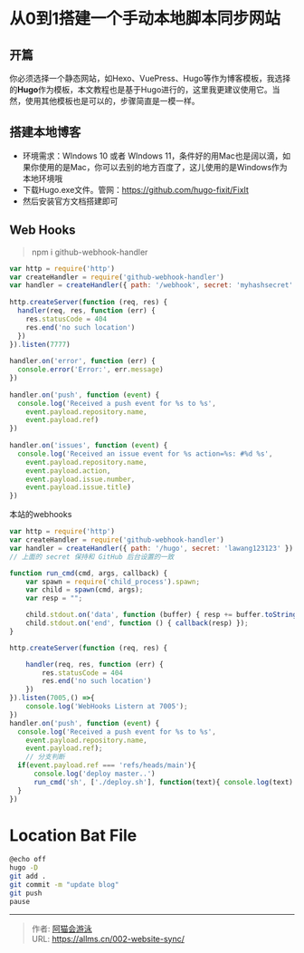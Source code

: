 # 从0到1搭建一个手动本地脚本同步网站


## 开篇

你必须选择一个静态网站，如Hexo、VuePress、Hugo等作为博客模板，我选择的**Hugo**作为模板，本文教程也是基于Hugo进行的，这里我更建议使用它。当然，使用其他模板也是可以的，步骤简直是一模一样。

## 搭建本地博客

- 环境需求：WIndows 10 或者 WIndows 11，条件好的用Mac也是阔以滴，如果你使用的是Mac，你可以去别的地方百度了，这儿使用的是Windows作为本地环境哦
- 下载Hugo.exe文件。管网：https://github.com/hugo-fixit/FixIt
- 然后安装官方文档搭建即可

## Web Hooks

>  npm i github-webhook-handler

```js
var http = require('http')
var createHandler = require('github-webhook-handler')
var handler = createHandler({ path: '/webhook', secret: 'myhashsecret' })
 
http.createServer(function (req, res) {
  handler(req, res, function (err) {
    res.statusCode = 404
    res.end('no such location')
  })
}).listen(7777)
 
handler.on('error', function (err) {
  console.error('Error:', err.message)
})
 
handler.on('push', function (event) {
  console.log('Received a push event for %s to %s',
    event.payload.repository.name,
    event.payload.ref)
})
 
handler.on('issues', function (event) {
  console.log('Received an issue event for %s action=%s: #%d %s',
    event.payload.repository.name,
    event.payload.action,
    event.payload.issue.number,
    event.payload.issue.title)
})
```

本站的webhooks

```js
var http = require('http')
var createHandler = require('github-webhook-handler')
var handler = createHandler({ path: '/hugo', secret: 'lawang123123' })
// 上面的 secret 保持和 GitHub 后台设置的一致

function run_cmd(cmd, args, callback) {
    var spawn = require('child_process').spawn;
    var child = spawn(cmd, args);
    var resp = "";

    child.stdout.on('data', function (buffer) { resp += buffer.toString(); });
    child.stdout.on('end', function () { callback(resp) });
}

http.createServer(function (req, res) {

    handler(req, res, function (err) {
        res.statusCode = 404
        res.end('no such location')
    })
}).listen(7005,() =>{
    console.log('WebHooks Listern at 7005');
})
handler.on('push', function (event) {
  console.log('Received a push event for %s to %s',
    event.payload.repository.name,
    event.payload.ref);
    // 分支判断
  if(event.payload.ref === 'refs/heads/main'){
      console.log('deploy master..')
      run_cmd('sh', ['./deploy.sh'], function(text){ console.log(text) });
  }
})
```



# Location Bat File

```bash
@echo off 
hugo -D
git add .
git commit -m "update blog"
git push
pause 
```



---

> 作者: [阿猫会游泳](https://allms.cn/about)  
> URL: https://allms.cn/002-website-sync/  

